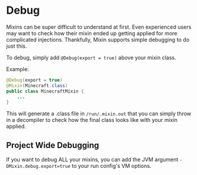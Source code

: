 # Debug

Mixins can be super difficult to understand at first. Even experienced users may want to check how their mixin ended up getting applied for more complicated injections. Thankfully, Mixin supports simple debugging to do just this.

To debug, simply add `@Debug(export = true)` above your mixin class.

Example:

```java
@Debug(export = true)
@Mixin(Minecraft.class)
public class MinecraftMixin {
    ...
}
```

This will generate a .class file in `/run/.mixin.out` that you can simply throw in a decompiler to check how the final class looks like with your mixin applied.

## Project Wide Debugging

If you want to debug ALL your mixins, you can add the JVM argument `-DMixin.debug.export=true` to your run config's VM options.
